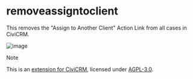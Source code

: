 # removeassigntoclient
This removes the "Assign to Another Client" Action Link from all cases in CiviCRM.

![image](https://github.com/weihao-Tey/civicrm-removeassigntoclient/assets/142696206/1ef9ee2e-bc32-46a7-a551-d6fc16a1c95a)

> [!NOTE]
> This is an [extension for CiviCRM](https://docs.civicrm.org/sysadmin/en/latest/customize/extensions/), licensed under [AGPL-3.0](LICENSE.txt).
